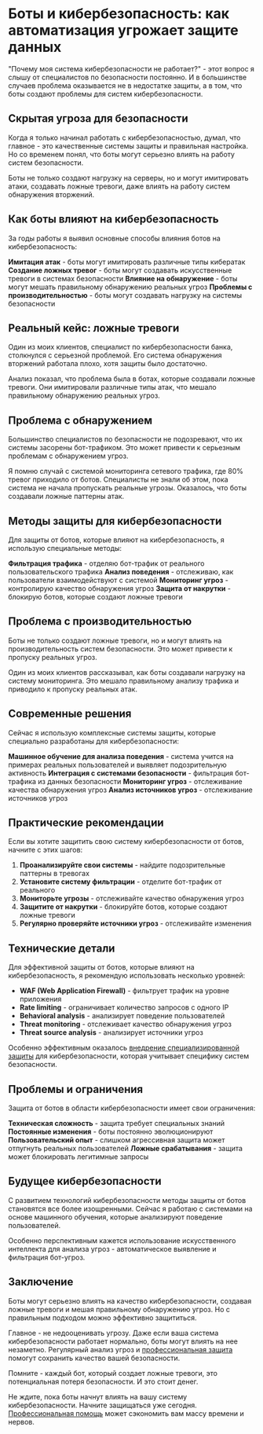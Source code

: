 # Боты и кибербезопасность: как автоматизация угрожает защите данных

"Почему моя система кибербезопасности не работает?" - этот вопрос я слышу от специалистов по безопасности постоянно. И в большинстве случаев проблема оказывается не в недостатке защиты, а в том, что боты создают проблемы для систем кибербезопасности.

## Скрытая угроза для безопасности

Когда я только начинал работать с кибербезопасностью, думал, что главное - это качественные системы защиты и правильная настройка. Но со временем понял, что боты могут серьезно влиять на работу систем безопасности.

Боты не только создают нагрузку на серверы, но и могут имитировать атаки, создавать ложные тревоги, даже влиять на работу систем обнаружения вторжений.

## Как боты влияют на кибербезопасность

За годы работы я выявил основные способы влияния ботов на кибербезопасность:

**Имитация атак** - боты могут имитировать различные типы кибератак
**Создание ложных тревог** - боты могут создавать искусственные тревоги в системах безопасности
**Влияние на обнаружение** - боты могут мешать правильному обнаружению реальных угроз
**Проблемы с производительностью** - боты могут создавать нагрузку на системы безопасности

## Реальный кейс: ложные тревоги

Один из моих клиентов, специалист по кибербезопасности банка, столкнулся с серьезной проблемой. Его система обнаружения вторжений работала плохо, хотя защиты было достаточно.

Анализ показал, что проблема была в ботах, которые создавали ложные тревоги. Они имитировали различные типы атак, что мешало правильному обнаружению реальных угроз.

## Проблема с обнаружением

Большинство специалистов по безопасности не подозревают, что их системы засорены бот-трафиком. Это может привести к серьезным проблемам с обнаружением угроз.

Я помню случай с системой мониторинга сетевого трафика, где 80% тревог приходило от ботов. Специалисты не знали об этом, пока система не начала пропускать реальные угрозы. Оказалось, что боты создавали ложные паттерны атак.

## Методы защиты для кибербезопасности

Для защиты от ботов, которые влияют на кибербезопасность, я использую специальные методы:

**Фильтрация трафика** - отделяю бот-трафик от реального пользовательского трафика
**Анализ поведения** - отслеживаю, как пользователи взаимодействуют с системой
**Мониторинг угроз** - контролирую качество обнаружения угроз
**Защита от накрутки** - блокирую ботов, которые создают ложные тревоги

## Проблема с производительностью

Боты не только создают ложные тревоги, но и могут влиять на производительность систем безопасности. Это может привести к пропуску реальных угроз.

Один из моих клиентов рассказывал, как боты создавали нагрузку на систему мониторинга. Это мешало правильному анализу трафика и приводило к пропуску реальных атак.

## Современные решения

Сейчас я использую комплексные системы защиты, которые специально разработаны для кибербезопасности:

**Машинное обучение для анализа поведения** - система учится на примерах реальных пользователей и выявляет подозрительную активность
**Интеграция с системами безопасности** - фильтрация бот-трафика из данных безопасности
**Мониторинг угроз** - отслеживание качества обнаружения угроз
**Анализ источников угроз** - отслеживание источников угроз

## Практические рекомендации

Если вы хотите защитить свою систему кибербезопасности от ботов, начните с этих шагов:

1. **Проанализируйте свои системы** - найдите подозрительные паттерны в тревогах
2. **Установите систему фильтрации** - отделите бот-трафик от реального
3. **Мониторьте угрозы** - отслеживайте качество обнаружения угроз
4. **Защитите от накрутки** - блокируйте ботов, которые создают ложные тревоги
5. **Регулярно проверяйте источники угроз** - отслеживайте изменения

## Технические детали

Для эффективной защиты от ботов, которые влияют на кибербезопасность, я рекомендую использовать несколько уровней:

- **WAF (Web Application Firewall)** - фильтрует трафик на уровне приложения
- **Rate limiting** - ограничивает количество запросов с одного IP
- **Behavioral analysis** - анализирует поведение пользователей
- **Threat monitoring** - отслеживает качество обнаружения угроз
- **Threat source analysis** - анализирует источники угроз

Особенно эффективным оказалось [внедрение специализированной защиты](https://progaem.com/ustanovka-antibота-usluga-po-zashhite-ot-botов-vashih-sajtов-na-различных-cms-системах.html) для кибербезопасности, которая учитывает специфику систем безопасности.

## Проблемы и ограничения

Защита от ботов в области кибербезопасности имеет свои ограничения:

**Техническая сложность** - защита требует специальных знаний
**Постоянные изменения** - боты постоянно эволюционируют
**Пользовательский опыт** - слишком агрессивная защита может отпугнуть реальных пользователей
**Ложные срабатывания** - защита может блокировать легитимные запросы

## Будущее кибербезопасности

С развитием технологий кибербезопасности методы защиты от ботов становятся все более изощренными. Сейчас я работаю с системами на основе машинного обучения, которые анализируют поведение пользователей.

Особенно перспективным кажется использование искусственного интеллекта для анализа угроз - автоматическое выявление и фильтрация бот-угроз.

## Заключение

Боты могут серьезно влиять на качество кибербезопасности, создавая ложные тревоги и мешая правильному обнаружению угроз. Но с правильным подходом можно эффективно защититься.

Главное - не недооценивать угрозу. Даже если ваша система кибербезопасности работает нормально, боты могут влиять на нее незаметно. Регулярный анализ угроз и [профессиональная защита](https://progaem.com/ustanovka-antibота-usluga-po-zashhite-ot-botов-vashih-sajtов-na-различных-cms-системах.html) помогут сохранить качество вашей безопасности.

Помните - каждый бот, который создает ложные тревоги, это потенциальная потеря безопасности. И это стоит денег.

Не ждите, пока боты начнут влиять на вашу систему кибербезопасности. Начните защищаться уже сегодня. [Профессиональная помощь](https://progaem.com/ustanovka-antibота-usluga-po-zashhite-ot-botов-vashih-sajtов-na-различных-cms-системах.html) может сэкономить вам массу времени и нервов.

